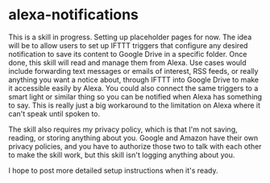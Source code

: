 # alexa-notifications
This is a skill in progress.  Setting up placeholder pages for now.  The idea will be to allow users to set up IFTTT triggers that configure any desired notification to save its content to Google Drive in a specific folder.  Once done, this skill will read and manage them from Alexa.  Use cases would include forwarding text messages or emails of interest, RSS feeds, or really anything you want a notice about, through IFTTT into Google Drive to make it accessible easily by Alexa.  You could also connect the same triggers to a smart light or similar thing so you can be notified when Alexa has something to say.  This is really just a big workaround to the limitation on Alexa where it can't speak until spoken to.

The skill also requires my privacy policy, which is that I'm not saving, reading, or storing anything about you.  Google and Amazon have their own privacy policies, and you have to authorize those two to talk with each other to make the skill work, but this skill isn't logging anything about you.

I hope to post more detailed setup instructions when it's ready.

